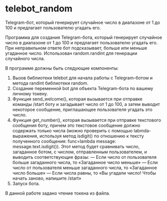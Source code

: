 # telebot_random
Telegram-бот, который генерирует случайное число в диапазоне от 1 до 100 и предлагает пользователю угадать его.

Программа для создания Telegram-бота, который генерирует случайное число в диапазоне от 1 до 100 и предлагает пользователю угадать его. При неправильном ответе бот подсказывает, больше или меньше угаданное число. Использован random.randint для генерации случайного числа.

В программе должны быть следующие компоненты:
1) Вызов библиотеки telebot для начала работы с Telegram-ботом и метода randint библиотеки random.
2) Создание переменной bot для объекта Telegram-бота по вашему личному токену.
3) Функция send_welcome(), которая вызывается при отправке команды /start боту и загадывает число от 1 до 100, а затем выводит некоторое сообщение, приглашающее пользователя угадать это число.
4) Функция get_number(), которая вызывается при отправке текстового сообщения боту, причем это текстовое сообщение должно содержать только числа (можно проверить с помощью labmda-выражения, используя метод isdigit() по отношению к тексту полученного сообщения: func=lambda message: message.text.isdigit()). Этот метод будет сравнивать число, загаданное ботом, с числом, отправленным пользователем, и выводить соответствующие фразы:
    — Если число от пользователя больше загаданного числа, то «Загаданное число меньше»
    — Если число от пользователя меньше загаданного числа, то «Загаданное число больше»
    — Если числа равны, то «Вы угадали число! Чтобы начать заново, напишите /start»
5) Запуск бота.

В данной работе задано чтение токена из файла.
